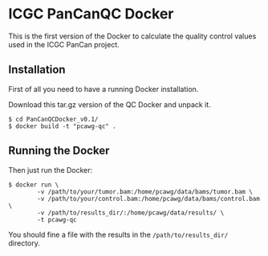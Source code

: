 ICGC PanCanQC Docker
===================

This is the first version of the Docker to calculate the quality control values used in the ICGC PanCan project.

Installation
----------------

First of all you need to have a running Docker installation.

Download this tar.gz version of the QC Docker and unpack it.

```
$ cd PanCanQCDocker_v0.1/
$ docker build -t "pcawg-qc" .
```

Running the Docker
----------------------------

Then just run the Docker:
```
$ docker run \
		-v /path/to/your/tumor.bam:/home/pcawg/data/bams/tumor.bam \
		-v /path/to/your/control.bam:/home/pcawg/data/bams/control.bam \
		-v /path/to/results_dir/:/home/pcawg/data/results/ \
		-t pcawg-qc
```

You should fine a file with the results in the `/path/to/results_dir/` directory.

